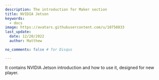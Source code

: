 ```yaml
---
description: The introduction for Maker section
title: NVIDIA Jetson
keywords:
  - docs
image: https://avatars.githubusercontent.com/u/10758833
last_update:
  date: 12/20/2022
  author: Matthew

no_comments: false # for Disqus

---
```


It contains NVIDIA Jetson introduction and how to use it, designed for new player.

